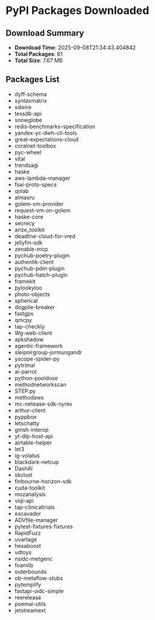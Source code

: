 # PyPI Packages Downloaded

## Download Summary
- **Download Time**: 2025-09-08T21:34:43.404842
- **Total Packages**: 81
- **Total Size**: 7.67 MB

## Packages List
- dyff-schema
- syntaxmatrix
- sdwire
- tessdb-api
- snowglobe
- redis-benchmarks-specification
- yandex-yc-dwh-cli-tools
- great-expectations-cloud
- coralnet-toolbox
- pyc-wheel
- vital
- trendsagi
- haske
- aws-lambda-manager
- fsai-proto-specs
- qolab
- almasru
- golem-vm-provider
- request-vm-on-golem
- haske-core
- secrecy
- arize_toolkit
- deadline-cloud-for-vred
- jellyfin-sdk
- zenable-mcp
- pychub-poetry-plugin
- authentik-client
- pychub-pdm-plugin
- pychub-hatch-plugin
- framekit
- pylookyloo
- photo-objects
- spherical
- dogpile-breaker
- fastgps
- qmcpy
- tap-checkly
- Wg-web-client
- apkshadow
- agentic-framework
- sleipnirgroup-jormungandr
- yscope-spider-py
- pytrimal
- ai-parrot
- python-pooldose
- methodnetworkscan
- STEP.py
- methodaws
- mc-netease-sdk-nyrev
- arthur-client
- pyppbox
- letschatty
- gmsh-interop
- yt-dlp-host-api
- airtable-helper
- let3
- ig-volatus
- blackdark-netcup
- DashAI
- skclust
- finbourne-horizon-sdk
- cuda-toolkit
- mozanalysis
- viqi-api
- tap-clinicaltrials
- escavador
- ADVfile-manager
- pytest-fixtures-fixtures
- RapidFuzz
- uvartage
- hexaboost
- vdtoys
- nsidc-metgenc
- foamlib
- outerbounds
- ob-metaflow-stubs
- pytemplify
- fastapi-oidc-simple
- reerelease
- poemai-utils
- jetstreamext
